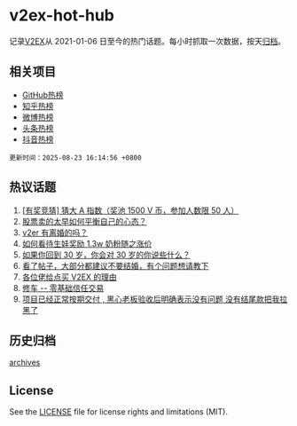 # v2ex-hot-hub

 记录[V2EX](https://www.v2ex.com/)从 2021-01-06 日至今的热门话题。每小时抓取一次数据，按天[归档](archives)。
 
 ## 相关项目

- [GitHub热榜](https://github.com/lonnyzhang423/github-hot-hub)
- [知乎热榜](https://github.com/lonnyzhang423/zhihu-hot-hub)
- [微博热榜](https://github.com/lonnyzhang423/weibo-hot-hub)
- [头条热榜](https://github.com/lonnyzhang423/toutiao-hot-hub)
- [抖音热榜](https://github.com/lonnyzhang423/douyin-hot-hub)


 `更新时间：2025-08-23 16:14:56 +0800`

## 热议话题

1. [[有奖竞猜] 猜大 A 指数（奖池 1500 V 币，参加人数限 50 人）](https://www.v2ex.com/t/1154385)
1. [股票卖的太早如何平衡自己的心态？](https://www.v2ex.com/t/1154329)
1. [v2er 有离婚的吗？](https://www.v2ex.com/t/1154381)
1. [如何看待生娃奖励 1.3w 奶粉随之涨价](https://www.v2ex.com/t/1154278)
1. [如果你回到 30 岁，你会对 30 岁的你说些什么？](https://www.v2ex.com/t/1154374)
1. [看了帖子，大部分都建议不要结婚，有个问题想请教下](https://www.v2ex.com/t/1154401)
1. [各位佬给点买 V2EX 的理由](https://www.v2ex.com/t/1154285)
1. [修车 -- 零基础信任交易](https://www.v2ex.com/t/1154307)
1. [项目已经正常按期交付 , 黑心老板验收后明确表示没有问题 没有结尾款把我拉黑了](https://www.v2ex.com/t/1154383)

## 历史归档

[archives](archives)

## License

See the [LICENSE](LICENSE) file for license rights and limitations (MIT).
